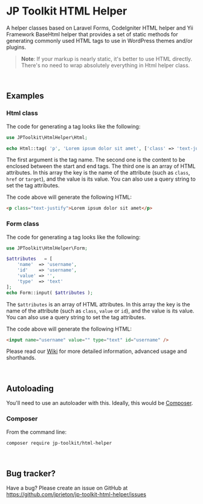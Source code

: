 # JP Toolkit HTML Helper
A helper classes based on Laravel Forms, CodeIgniter HTML helper and Yii Framework BaseHtml helper that provides a set of static methods for generating commonly used HTML tags to use in WordPress themes and/or plugins.

> **Note**: If your markup is nearly static, it's better to use HTML directly. There's no need to wrap absolutely everything in Html helper class.

<br>

## Examples

### Html class

The code for generating a tag looks like the following:

```php
use JPToolkit\HtmlHelper\Html;

echo Html::tag( 'p', 'Lorem ipsum dolor sit amet', ['class' => 'text-justify'] );
```
The first argument is the tag name. The second one is the content to be enclosed between the start and end tags. The third one is an array of HTML attributes. In this array the key is the name of the attribute (such as `class`, `href` or `target`), and the value is its value. You can also use a query string to set the tag attributes.

The code above will generate the following HTML:

```html
<p class="text-justify">Lorem ipsum dolor sit amet</p>
```

### Form class

The code for generating a tag looks like the following:

```php
use JPToolkit\HtmlHelper\Form;

$attributes   = [
    'name'  => 'username',
    'id'  	=> 'username',
    'value' => '',
    'type'  => 'text'
];
echo Form::input( $attributes );
```

The `$attributes` is an array of HTML attributes. In this array the key is the name of the attribute (such as `class`, `value` or `id`), and the value is its value. You can also use a query string to set the tag attributes.

The code above will generate the following HTML:

```html
<input name="username" value="" type="text" id="username" />
```

Please read our [Wiki](https://github.com/jprieton/jp-toolkit-html-helper/wiki) for more detailed information, advanced usage and shorthands.

<br>

## Autoloading

You'll need to use an autoloader with this. Ideally, this would be [Composer](https://getcomposer.org). 

### Composer

From the command line:

```bash
composer require jp-toolkit/html-helper
```

<br>

## Bug tracker?

Have a bug? Please create an issue on GitHub at https://github.com/jprieton/jp-toolkit-html-helper/issues